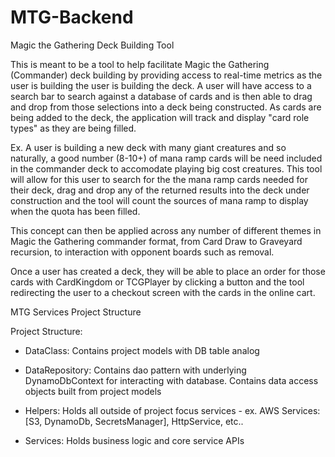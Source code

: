 # MTG-Backend

Magic the Gathering Deck Building Tool

This is meant to be a tool to help facilitate Magic the Gathering (Commander) deck building by providing access to real-time metrics as the user is building the user is building the deck.
A user will have access to a search bar to search against a database of cards and is then able to drag and drop from those selections into a deck being constructed. As cards are being added to the deck, the application will track and display "card role types" as they are being filled.

Ex. A user is building a new deck with many giant creatures and so naturally, a good number (8-10+) of mana ramp cards will be need included in the commander deck to accomodate playing big cost creatures. This tool will allow for this user to search for the the mana ramp cards needed for their deck, drag and drop any of the returned results into the deck under construction and the tool will count the sources of mana ramp to display when the quota has been filled.

This concept can then be applied across any number of different themes in Magic the Gathering commander format, from Card Draw to Graveyard recursion, to interaction with opponent boards such as removal.

Once a user has created a deck, they will be able to place an order for those cards with CardKingdom or TCGPlayer by clicking a button and the tool redirecting the user to a checkout screen with the cards in the online cart.


MTG Services Project Structure

Project Structure:
- DataClass: Contains project models with DB table analog

- DataRepository: Contains dao pattern with underlying DynamoDbContext for interacting with database.
				  Contains data access objects built from project models 

- Helpers: Holds all outside of project focus services
		   - ex. AWS Services: [S3, DynamoDb, SecretsManager], HttpService, etc..

- Services: Holds business logic and core service APIs
